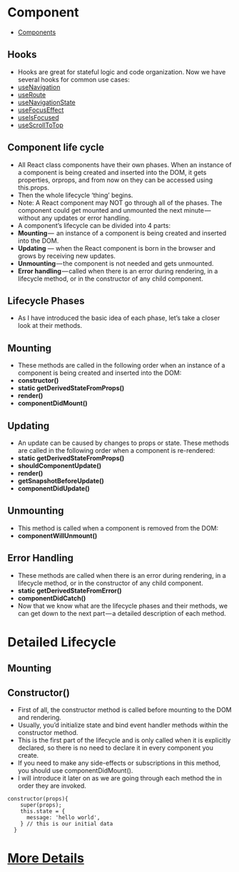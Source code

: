 # Component

- [Components](https://reactnative.dev/docs/0.71/intro-react-native-components)

## Hooks

- Hooks are great for stateful logic and code organization. Now we have several hooks for common use cases:
- [useNavigation](https://reactnavigation.org/docs/use-navigation/)
- [useRoute](https://reactnavigation.org/docs/use-route/)
- [useNavigationState](https://reactnavigation.org/docs/use-navigation-state/)
- [useFocusEffect](https://reactnavigation.org/docs/use-focus-effect/)
- [useIsFocused](https://reactnavigation.org/docs/use-is-focused/)
- [useScrollToTop](https://reactnavigation.org/docs/use-scroll-to-top/)

## Component life cycle

- All React class components have their own phases. When an instance of a component is being created and inserted into the DOM, it gets properties, orprops, and from now on they can be accessed using this.props.
- Then the whole lifecycle ‘thing’ begins.
- Note: A React component may NOT go through all of the phases. The component could get mounted and unmounted the next minute — without any updates or error handling.
- A component’s lifecycle can be divided into 4 parts:
- **Mounting** —  an instance of a component is being created and inserted into the DOM.
- **Updating** — when the React component is born in the browser and grows by receiving new updates.
- **Unmounting** — the component is not needed and gets unmounted.
- **Error handling** — called when there is an error during rendering, in a lifecycle method, or in the constructor of any child component.

## Lifecycle Phases

- As I have introduced the basic idea of each phase, let’s take a closer look at their methods.

## Mounting

- These methods are called in the following order when an instance of a component is being created and inserted into the DOM:
- **constructor()**
- **static getDerivedStateFromProps()**
- **render()**
- **componentDidMount()**

## Updating

- An update can be caused by changes to props or state. These methods are called in the following order when a component is re-rendered:
- **static getDerivedStateFromProps()**
- **shouldComponentUpdate()**
- **render()**
- **getSnapshotBeforeUpdate()**
- **componentDidUpdate()**

## Unmounting

- This method is called when a component is removed from the DOM:
- **componentWillUnmount()**

## Error Handling

- These methods are called when there is an error during rendering, in a lifecycle method, or in the constructor of any child component.
- **static getDerivedStateFromError()**
- **componentDidCatch()**
- Now that we know what are the lifecycle phases and their methods, we can get down to the next part — a detailed description of each method.

# Detailed Lifecycle

## Mounting

## Constructor()

- First of all, the constructor method is called before mounting to the DOM and rendering.
- Usually, you’d initialize state and bind event handler methods within the constructor method.
- This is the first part of the lifecycle and is only called when it is explicitly declared, so there is no need to declare it in every component you create.
- If you need to make any side-effects or subscriptions in this method, you should use componentDidMount().
- I will introduce it later on as we are going through each method the in order they are invoked.

```
constructor(props){
    super(props);
    this.state = {
      message: 'hello world',
    } // this is our initial data
  }
```

# [More Details](https://www.netguru.com/blog/react-native-lifecycle)
